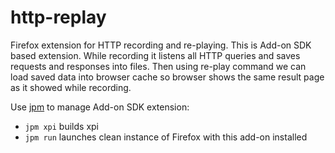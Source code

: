 # http-replay
Firefox extension for HTTP recording and re-playing. This is Add-on SDK based extension.
While recording it listens all HTTP queries and saves requests and responses into files.
Then using re-play command we can load saved data into browser cache so browser shows the same result page as it showed while recording.

Use [jpm](https://developer.mozilla.org/en-US/Add-ons/SDK/Tools/jpm) to manage Add-on SDK extension:
* `jpm xpi` builds xpi
* `jpm run` launches clean instance of Firefox with this add-on installed
